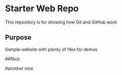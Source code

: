 # Starter Web Repo

This repository is for showing how Git and GitHub work

## Purpose

Sample website with plenty of files for demos

##Nice

#another nice